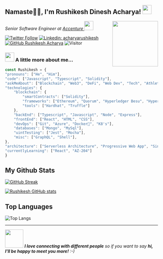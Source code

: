 <h2>  Namaste🙏🏻, I'm Rushikesh Dinesh Acharya! <img src="https://media.giphy.com/media/12oufCB0MyZ1Go/giphy.gif" width="30"></h2>
<img align=right src="https://media.giphy.com/media/M9gbBd9nbDrOTu1Mqx/giphy.gif" width="150">
<p><em>Senior Software Engineer at <a href="https://www.accenture.com/in-en">Accenture
</a><img src="https://media.giphy.com/media/WUlplcMpOCEmTGBtBW/giphy.gif" width="30"> 
</em></p>
<em></em>
<p></p>
<p></p>

[![Twitter Follow](https://img.shields.io/twitter/follow/PuneriRushikesh?label=Follow)](https://twitter.com/intent/follow?screen_name=PuneriRushikesh)
[![Linkedin: acharyarushikesh](https://img.shields.io/badge/-acharyarushikesh-blue?style=flat-square&logo=Linkedin&logoColor=white&link=https://www.linkedin.com/in/acharyarushikesh/)](https://www.linkedin.com/in/acharyarushikesh/)
[![GitHub Rushikesh Acharya](https://img.shields.io/github/followers/rushikeshacharya?label=follow&style=social)](https://github.com/rushikeshacharya)
![Visitor](https://visitor-badge.laobi.icu/badge?page_id=rushikeshacharya.repoName)

<p></p>
<p></p>
<p></p>  


### <img src="https://media.giphy.com/media/VgCDAzcKvsR6OM0uWg/giphy.gif" width="30"> A little more about me...  

```javascript
const Rushikesh = {
"pronouns": ["He", "Him"],
"code": ["Javascript", "Typescript", "Solidity"],
"askMeAbout": ["Blockchain", "Web3", "DeFi", "Web Dev", "Tech", "Athletics", "Travelling"],
"technologies": {
    "blockchain": {
        "smartContracts": ["Solidity"],
        "frameworks": ["Ethereum", "Quorum", "Hyperledger Besu", "Hyperledger Fabric"],
        "tools": ["Hardhat", "Truffle"]
    },
    "backEnd": ["Typescript", "Javascript", "Node", "Express"],
    "frontEnd": ["React", "HTML", "CSS"],
    "devOps": ["Git", "Azure", "Docker🐳", "K8's"],
    "databases": ["Mongo", "MySql"],
    "uintTesting": ["Jest", "Mocha"],
    "misc": ["GraphQL", "Shell"],
},
"architecture": ["Serverless Architecture", "Progressive Web App", "Single Page App"],
"currentlyLearning": ["React", "AZ-204"]
}
```
## My Github Stats
[![GitHub Streak](https://streak-stats.demolab.com/?user=rushikeshacharya&theme=dark)](https://streak-stats.demolab.com/?user=rushikeshacharya&theme=dark)

[![Rushikesh GitHub stats](https://github-readme-stats.vercel.app/api?username=rushikeshacharya&theme=dark)](https://github.com/rushikeshacharya/github-readme-stats)


## Top Languages

 ![Top Langs](https://github-readme-stats.vercel.app/api/top-langs/?username=rushikeshacharya&layout=compact)

---
<img src="https://media.giphy.com/media/LnQjpWaON8nhr21vNW/giphy.gif" width="60"> <em><b>I love connecting with different people</b> so if you want to say <b>hi, I'll be happy to meet you more!</b> :-)</em>

